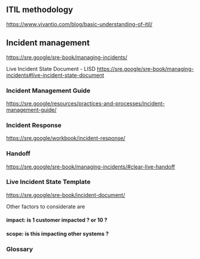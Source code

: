 ## ITIL methodology

https://www.vivantio.com/blog/basic-understanding-of-itil/

## Incident management

https://sre.google/sre-book/managing-incidents/

Live Incident State Document - LISD
https://sre.google/sre-book/managing-incidents#live-incident-state-document

### Incident Management Guide
https://sre.google/resources/practices-and-processes/incident-management-guide/

### Incident Response
https://sre.google/workbook/incident-response/

### Handoff

https://sre.google/sre-book/managing-incidents/#clear-live-handoff

### Live Incident State Template

https://sre.google/sre-book/incident-document/

Other factors to considerate are

#### impact: is 1 customer impacted ? or 10 ?

#### scope: is this impacting other systems ?

### Glossary
